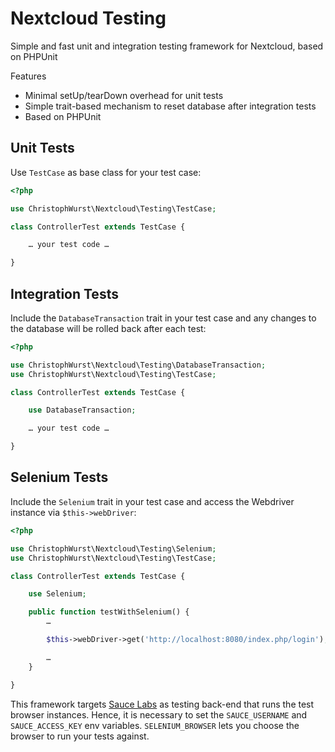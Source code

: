 # Nextcloud Testing

Simple and fast unit and integration testing framework for Nextcloud, based on PHPUnit

Features
* Minimal setUp/tearDown overhead for unit tests
* Simple trait-based mechanism to reset database after integration tests
* Based on PHPUnit

## Unit Tests

Use ``TestCase`` as base class for your test case:

```php
<?php

use ChristophWurst\Nextcloud\Testing\TestCase;

class ControllerTest extends TestCase {

    … your test code …

}
```

## Integration Tests

Include the `DatabaseTransaction` trait in your test case and any changes to the database will be rolled back after each test:

```php
<?php

use ChristophWurst\Nextcloud\Testing\DatabaseTransaction;
use ChristophWurst\Nextcloud\Testing\TestCase;

class ControllerTest extends TestCase {

    use DatabaseTransaction;

    … your test code …

}
```

## Selenium Tests

Include the `Selenium` trait in your test case and access the Webdriver instance via `$this->webDriver`:

```php
<?php

use ChristophWurst\Nextcloud\Testing\Selenium;
use ChristophWurst\Nextcloud\Testing\TestCase;

class ControllerTest extends TestCase {

    use Selenium;

    public function testWithSelenium() {
        …

        $this->webDriver->get('http://localhost:8080/index.php/login');

        …
    }

}
```

This framework targets [Sauce Labs](https://saucelabs.com/) as testing back-end that runs the test
browser instances. Hence, it is necessary to set the `SAUCE_USERNAME` and `SAUCE_ACCESS_KEY` env
variables. `SELENIUM_BROWSER` lets you choose the browser to run your tests against.
